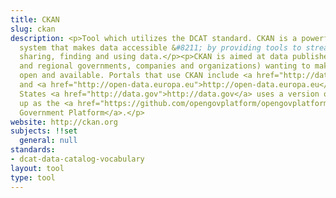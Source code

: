 ```yaml
---
title: CKAN
slug: ckan
description: <p>Tool which utilizes the DCAT standard. CKAN is a powerful data management
  system that makes data accessible &#8211; by providing tools to streamline publishing,
  sharing, finding and using data.</p><p>CKAN is aimed at data publishers (national
  and regional governments, companies and organizations) wanting to make their data
  open and available. Portals that use CKAN include <a href="http://data.gov.uk">http://data.gov.uk</a>
  and <a href="http://open-data.europa.eu">http://open-data.europa.eu</a>. The United
  States <a href="http://data.gov">http://data.gov</a> uses a version of CKAN wrapped
  up as the <a href="https://github.com/opengovplatform/opengovplatform-beta">Open
  Government Platform</a>.</p>
website: http://ckan.org
subjects: !!set
  general: null
standards:
- dcat-data-catalog-vocabulary
layout: tool
type: tool
---
```


